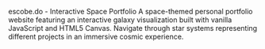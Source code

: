 escobe.do - Interactive Space Portfolio
A space-themed personal portfolio website featuring an interactive galaxy visualization built with vanilla JavaScript and HTML5 Canvas. Navigate through star systems representing different projects in an immersive cosmic experience.